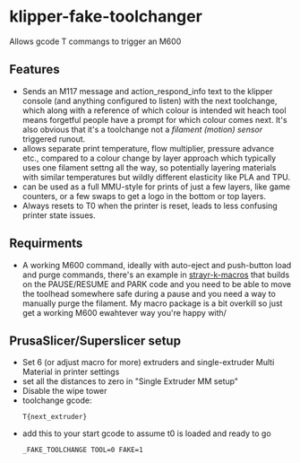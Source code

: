 # klipper-fake-toolchanger
Allows gcode T commangs to trigger an M600
## Features
* Sends an M117 message and action_respond_info text to the klipper console (and anything configured to listen) with the next toolchange, which along with a reference of which colour is intended wit heach tool means forgetful people have a prompt for which colour comes next. It's also obvious that it's a toolchange not a _filament (motion) sensor_ triggered runout. 
* allows separate print temperature, flow multiplier, pressure advance etc., compared to a colour change by layer approach which typically uses one filament settng all the way, so potentially layering materials with similar temperatures but wildly different elasticity like PLA and TPU.
* can be used as a full MMU-style for prints of just a few layers, like game counters, or a few swaps to get a logo in the bottom or top layers.
* Always resets to T0 when the printer is reset, leads to less confusing printer state issues.

## Requirments
* A working M600 command, ideally with auto-eject and push-button load and purge commands, there's an example in [strayr-k-macros](https://github.com/strayr/strayr-k-macros) that builds on the PAUSE/RESUME and PARK code and you need to be able to move the toolhead somewhere safe during a pause and you need a way to manually purge the filament. My macro package is a bit overkill so just get a working M600 ewahtever way you're happy with/
## PrusaSlicer/Superslicer setup
* Set 6 (or adjust macro for more) extruders and single-extruder Multi Material in printer settings
* set all the distances to zero in "Single Extruder MM setup"
* Disable the wipe tower
* toolchange gcode:
   ```
   T{next_extruder}
   ```
* add this to your start gcode to assume t0 is loaded and ready to go
   ```
   _FAKE_TOOLCHANGE TOOL=0 FAKE=1
   ```
